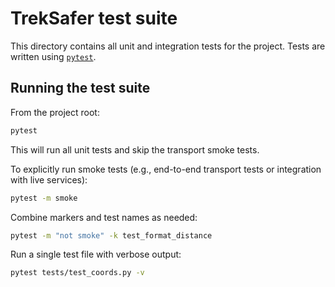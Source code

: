 # TrekSafer test suite

This directory contains all unit and integration tests for the project. Tests are written using [`pytest`](https://docs.pytest.org/).

## Running the test suite

From the project root:

```bash
pytest
```

This will run all unit tests and skip the transport smoke tests.

To explicitly run smoke tests (e.g., end-to-end transport tests or integration with live services):

```bash
pytest -m smoke
```

Combine markers and test names as needed:

```bash
pytest -m "not smoke" -k test_format_distance
```

Run a single test file with verbose output:

```bash
pytest tests/test_coords.py -v
```
